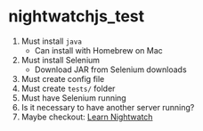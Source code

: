 # nightwatchjs_test


1. Must install `java`
    - Can install with Homebrew on Mac
1. Must install Selenium
    - Download JAR from Selenium downloads
1. Must create config file
1. Must create `tests/` folder
1. Must have Selenium running
1. Is it necessary to have another server running?
1. Maybe checkout: [Learn Nightwatch](https://github.com/dwyl/learn-nightwatch)








